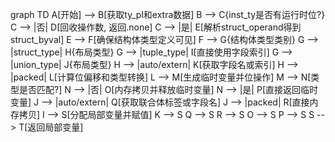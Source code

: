 graph TD
    A[开始] --> B[获取ty_pl和extra数据]
    B --> C{inst_ty是否有运行时位?}
    C --> |否| D[回收操作数, 返回.none]
    C --> |是| E[解析struct_operand得到struct_byval]
    E --> F[确保结构体类型定义可见]
    F --> G{结构体类型类别}
    G --> |struct_type| H{布局类型}
    G --> |tuple_type| I[直接使用字段索引]
    G --> |union_type| J{布局类型}
    H --> |auto/extern| K[获取字段名或索引]
    H --> |packed| L[计算位偏移和类型转换]
    L --> M[生成临时变量并位操作]
    M --> N[类型是否匹配?]
    N --> |否| O[内存拷贝并释放临时变量]
    N --> |是| P[直接返回临时变量]
    J --> |auto/extern| Q[获取联合体标签或字段名]
    J --> |packed| R[直接内存拷贝]
    I --> S[分配局部变量并赋值]
    K --> S
    Q --> S
    R --> S
    O --> S
    P --> S
    S --> T[返回局部变量]
